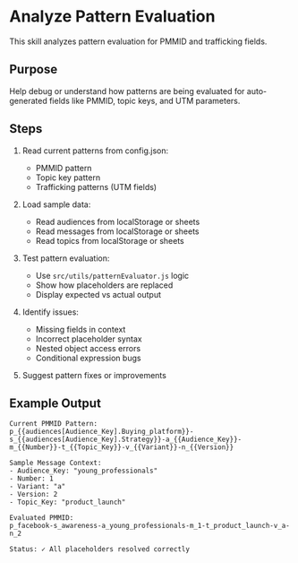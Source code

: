 # Analyze Pattern Evaluation

This skill analyzes pattern evaluation for PMMID and trafficking fields.

## Purpose

Help debug or understand how patterns are being evaluated for auto-generated fields like PMMID, topic keys, and UTM parameters.

## Steps

1. Read current patterns from config.json:
   - PMMID pattern
   - Topic key pattern
   - Trafficking patterns (UTM fields)

2. Load sample data:
   - Read audiences from localStorage or sheets
   - Read messages from localStorage or sheets
   - Read topics from localStorage or sheets

3. Test pattern evaluation:
   - Use `src/utils/patternEvaluator.js` logic
   - Show how placeholders are replaced
   - Display expected vs actual output

4. Identify issues:
   - Missing fields in context
   - Incorrect placeholder syntax
   - Nested object access errors
   - Conditional expression bugs

5. Suggest pattern fixes or improvements

## Example Output

```
Current PMMID Pattern:
p_{{audiences[Audience_Key].Buying_platform}}-s_{{audiences[Audience_Key].Strategy}}-a_{{Audience_Key}}-m_{{Number}}-t_{{Topic_Key}}-v_{{Variant}}-n_{{Version}}

Sample Message Context:
- Audience_Key: "young_professionals"
- Number: 1
- Variant: "a"
- Version: 2
- Topic_Key: "product_launch"

Evaluated PMMID:
p_facebook-s_awareness-a_young_professionals-m_1-t_product_launch-v_a-n_2

Status: ✓ All placeholders resolved correctly
```
